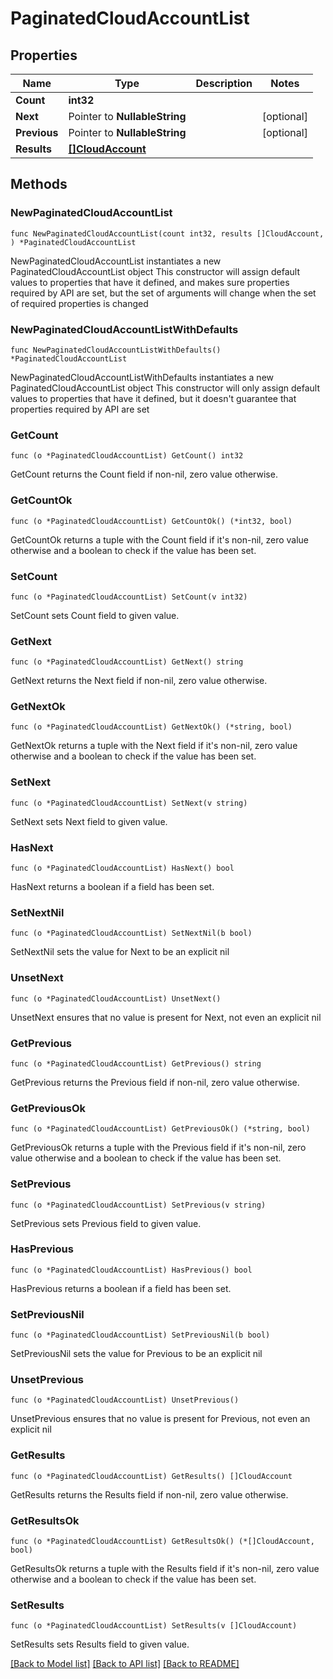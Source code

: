 # PaginatedCloudAccountList

## Properties

Name | Type | Description | Notes
------------ | ------------- | ------------- | -------------
**Count** | **int32** |  | 
**Next** | Pointer to **NullableString** |  | [optional] 
**Previous** | Pointer to **NullableString** |  | [optional] 
**Results** | [**[]CloudAccount**](CloudAccount.md) |  | 

## Methods

### NewPaginatedCloudAccountList

`func NewPaginatedCloudAccountList(count int32, results []CloudAccount, ) *PaginatedCloudAccountList`

NewPaginatedCloudAccountList instantiates a new PaginatedCloudAccountList object
This constructor will assign default values to properties that have it defined,
and makes sure properties required by API are set, but the set of arguments
will change when the set of required properties is changed

### NewPaginatedCloudAccountListWithDefaults

`func NewPaginatedCloudAccountListWithDefaults() *PaginatedCloudAccountList`

NewPaginatedCloudAccountListWithDefaults instantiates a new PaginatedCloudAccountList object
This constructor will only assign default values to properties that have it defined,
but it doesn't guarantee that properties required by API are set

### GetCount

`func (o *PaginatedCloudAccountList) GetCount() int32`

GetCount returns the Count field if non-nil, zero value otherwise.

### GetCountOk

`func (o *PaginatedCloudAccountList) GetCountOk() (*int32, bool)`

GetCountOk returns a tuple with the Count field if it's non-nil, zero value otherwise
and a boolean to check if the value has been set.

### SetCount

`func (o *PaginatedCloudAccountList) SetCount(v int32)`

SetCount sets Count field to given value.


### GetNext

`func (o *PaginatedCloudAccountList) GetNext() string`

GetNext returns the Next field if non-nil, zero value otherwise.

### GetNextOk

`func (o *PaginatedCloudAccountList) GetNextOk() (*string, bool)`

GetNextOk returns a tuple with the Next field if it's non-nil, zero value otherwise
and a boolean to check if the value has been set.

### SetNext

`func (o *PaginatedCloudAccountList) SetNext(v string)`

SetNext sets Next field to given value.

### HasNext

`func (o *PaginatedCloudAccountList) HasNext() bool`

HasNext returns a boolean if a field has been set.

### SetNextNil

`func (o *PaginatedCloudAccountList) SetNextNil(b bool)`

 SetNextNil sets the value for Next to be an explicit nil

### UnsetNext
`func (o *PaginatedCloudAccountList) UnsetNext()`

UnsetNext ensures that no value is present for Next, not even an explicit nil
### GetPrevious

`func (o *PaginatedCloudAccountList) GetPrevious() string`

GetPrevious returns the Previous field if non-nil, zero value otherwise.

### GetPreviousOk

`func (o *PaginatedCloudAccountList) GetPreviousOk() (*string, bool)`

GetPreviousOk returns a tuple with the Previous field if it's non-nil, zero value otherwise
and a boolean to check if the value has been set.

### SetPrevious

`func (o *PaginatedCloudAccountList) SetPrevious(v string)`

SetPrevious sets Previous field to given value.

### HasPrevious

`func (o *PaginatedCloudAccountList) HasPrevious() bool`

HasPrevious returns a boolean if a field has been set.

### SetPreviousNil

`func (o *PaginatedCloudAccountList) SetPreviousNil(b bool)`

 SetPreviousNil sets the value for Previous to be an explicit nil

### UnsetPrevious
`func (o *PaginatedCloudAccountList) UnsetPrevious()`

UnsetPrevious ensures that no value is present for Previous, not even an explicit nil
### GetResults

`func (o *PaginatedCloudAccountList) GetResults() []CloudAccount`

GetResults returns the Results field if non-nil, zero value otherwise.

### GetResultsOk

`func (o *PaginatedCloudAccountList) GetResultsOk() (*[]CloudAccount, bool)`

GetResultsOk returns a tuple with the Results field if it's non-nil, zero value otherwise
and a boolean to check if the value has been set.

### SetResults

`func (o *PaginatedCloudAccountList) SetResults(v []CloudAccount)`

SetResults sets Results field to given value.



[[Back to Model list]](../README.md#documentation-for-models) [[Back to API list]](../README.md#documentation-for-api-endpoints) [[Back to README]](../README.md)


